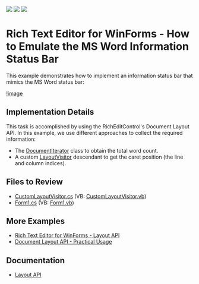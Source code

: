 <!-- default badges list -->
![](https://img.shields.io/endpoint?url=https://codecentral.devexpress.com/api/v1/VersionRange/128610204/16.1.9%2B)
[![](https://img.shields.io/badge/Open_in_DevExpress_Support_Center-FF7200?style=flat-square&logo=DevExpress&logoColor=white)](https://supportcenter.devexpress.com/ticket/details/T467150)
[![](https://img.shields.io/badge/📖_How_to_use_DevExpress_Examples-e9f6fc?style=flat-square)](https://docs.devexpress.com/GeneralInformation/403183)
<!-- default badges end -->

# Rich Text Editor for WinForms - How to Emulate the MS Word Information Status Bar

This example demonstrates how to implement an information status bar that mimics the MS Word status bar:

[!image](./media/150534eb-cd19-11e6-80bf-00155d62480c.png)

## Implementation Details

This task is accomplished by using the RichEditControl's Document Layout API.
In this example, we use different approaches to collect the required information:

* The [DocumentIterator](https://docs.devexpress.com/OfficeFileAPI/DevExpress.XtraRichEdit.API.Native.DocumentIterator) class to obtain the total word count.
* A custom [LayoutVisitor](https://docs.devexpress.com/OfficeFileAPI/DevExpress.XtraRichEdit.API.Layout.LayoutVisitor) descendant to get the caret position (the line and column indices).

## Files to Review

* [CustomLayoutVisitor.cs](./CS/WindowsFormsApplication1/CustomLayoutVisitor.cs) (VB: [CustomLayoutVisitor.vb](./VB/WindowsFormsApplication1/CustomLayoutVisitor.vb))
* [Form1.cs](./CS/WindowsFormsApplication1/Form1.cs) (VB: [Form1.vb](./VB/WindowsFormsApplication1/Form1.vb))

## More Examples

* [Rich Text Editor for WinForms - Layout API](https://github.com/DevExpress-Examples/winforms-richedit-layout-api)
* [Document Layout API - Practical Usage](https://github.com/DevExpress-Examples/winforms-richedit-layout-api-practical-usage)

## Documentation

* [Layout API](https://docs.devexpress.com/WindowsForms/114069/controls-and-libraries/rich-text-editor/page-layout/layout-api)
